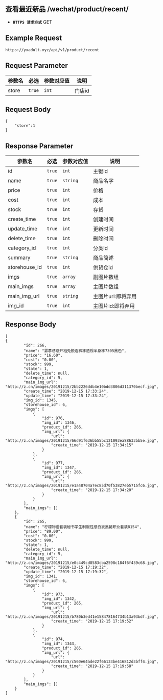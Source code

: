 ## 查看最近新品 /wechat/product/recent/

- **`HTTPS 请求方式`** GET

## Example Request
```
https://yxadult.xyz/api/v1/product/recent
```

## Request Parameter

| 参数名       | 必选   | 参数对应值 | 说明                  |
| ------------ | ------ | ---------- | --------------------|
| store        | `true` | `int    `  | 门店id              |


## Request Body
```
{
    "store":1
}
```

## Response Parameter

| 参数名              | 必选   | 参数对应值 | 说明                              |
| ------------------- | ------ | ---------- | --------------------------------|
| id                  | `true` | `int    `  | 主键id                          |
| name                | `true` | `string`   | 商品名字                         |
| price               | `true` | `int`      | 价格                             |
| cost                | `true` | `int`      | 成本                             |
| stock               | `true` | `int`      | 存货                             |
| create_time         | `true` | `int`      | 创建时间                         |
| update_time         | `true` | `int`      | 更新时间                         |
| delete_time         | `true` | `int`      | 删除时间                         |
| category_id         | `true` | `int`      | 分类id                           |
| summary             | `true` | `string`   | 商品简述                         |
| storehouse_id       | `true` | `int`      | 供货仓id                         |
| imgs                | `true` | `array`    | 副图片数组                        |
| main_imgs           | `true` | `array`    | 主图片数组                        |
| main_img_url        | `true` | `string`   | 主图片url:即将弃用                |
| img_id              | `true` | `int`      | 主图片id:即将弃用                 |
## Response Body

```
[    
{
        "id": 266,
        "name": "霏慕诱惑开裆免脱连裤袜透视半身袜7305黑色",
        "price": "16.60",
        "cost": "0.00",
        "stock": 999,
        "state": 1,
        "delete_time": null,
        "category_id": 5,
        "main_img_url": "http://z.cn/images/20191215/2bb2226ddb4e10bdd3806d311370becf.jpg",
        "create_time": "2019-12-15 17:33:24",
        "update_time": "2019-12-15 17:33:24",
        "img_id": 1345,
        "storehouse_id": 6,
        "imgs": [
            {
                "id": 976,
                "img_id": 1346,
                "product_id": 266,
                "img_url": {
                    "url": "http://z.cn/images/20191215/66d91f636bb55bc121093ea88633bb5e.jpg",
                    "create_time": "2019-12-15 17:34:15"
                }
            },
            {
                "id": 977,
                "img_id": 1347,
                "product_id": 266,
                "img_url": {
                    "url": "http://z.cn/images/20191215/e1a48704a7ec85d70f53827eb5715fc6.jpg",
                    "create_time": "2019-12-15 17:34:20"
                }
            }
        ],
        "main_imgs": []
    },
    {
        "id": 265,
        "name": "柠檬物语套装秘书学生制服性感白衣黑裙职业套装8154",
        "price": "89.00",
        "cost": "0.00",
        "stock": 999,
        "state": 1,
        "delete_time": null,
        "category_id": 5,
        "main_img_url": "http://z.cn/images/20191215/e0c449cd8583cba2598c184f6f439c68.jpg",
        "create_time": "2019-12-15 17:19:32",
        "update_time": "2019-12-15 17:19:32",
        "img_id": 1341,
        "storehouse_id": 6,
        "imgs": [
            {
                "id": 973,
                "img_id": 1342,
                "product_id": 265,
                "img_url": {
                    "url": "http://z.cn/images/20191215/b780b3ed41e158478164734b13a93bdf.jpg",
                    "create_time": "2019-12-15 17:19:52"
                }
            },
            {
                "id": 974,
                "img_id": 1343,
                "product_id": 265,
                "img_url": {
                    "url": "http://z.cn/images/20191215/c560e64ade22f66133be416812d3bff4.jpg",
                    "create_time": "2019-12-15 17:19:58"
                }
            }
        ],
        "main_imgs": []
    }
]
```

